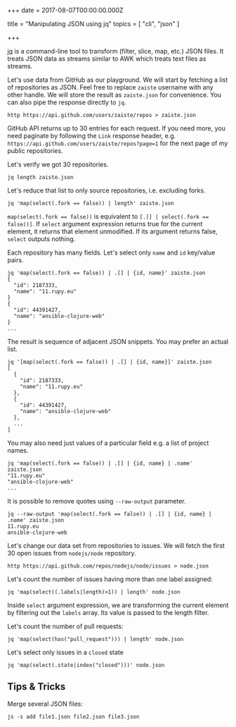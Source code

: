 
+++
date = 2017-08-07T00:00:00.000Z


title = "Manipulating JSON using jq"
topics = [ "cli", "json" ]

+++

[jq](https://stedolan.github.io/jq/) is a command-line tool to transform (filter, slice, map, etc.) JSON files. It treats JSON data as streams similar to AWK which treats text files as streams.

Let's use data from GitHub as our playground. We will start by fetching a list of repositories as JSON. Feel free to replace `zaiste` username with any other handle. We will store the result as `zaiste.json` for convenience. You can also pipe the response directly to `jq`.

```
http https://api.github.com/users/zaiste/repos > zaiste.json
```

GitHub API returns up to 30 entries for each request. If you need more, you need paginate by following the `Link` response header, e.g. `https://api.github.com/users/zaiste/repos?page=1` for the next page of my public repositories.

Let's verify we got 30 repositories.

```
jq length zaiste.json
```

Let's reduce that list to only source repositories, i.e. excluding forks.

```
jq 'map(select(.fork == false)) | length' zaiste.json
```

`map(select(.fork == false))` is equivalent to `[.[] | select(.fork == false))]`. If `select` argument expression returns true for the current element, it returns that element unmodified. If its argument returns false, `select` outputs nothing.

Each repository has many fields. Let's select only `name` and `id` key/value pairs.

```
jq 'map(select(.fork == false)) | .[] | {id, name}' zaiste.json
{
  "id": 2187333,
  "name": "11.rupy.eu"
}
{
  "id": 44391427,
  "name": "ansible-clojure-web"
}
...
```

The result is sequence of adjacent JSON snippets. You may prefer an actual list.

```
jq '[map(select(.fork == false)) | .[] | {id, name}]' zaiste.json
[
  {
    "id": 2187333,
    "name": "11.rupy.eu"
  },
  {
    "id": 44391427,
    "name": "ansible-clojure-web"
  },
  ...
]
```

You may also need just values of a particular field e.g. a list of project names.

```
jq 'map(select(.fork == false)) | .[] | {id, name} | .name' zaiste.json
"11.rupy.eu"
"ansible-clojure-web"
...
```

It is possible to remove quotes using `--raw-output` parameter.

```
jq --raw-output 'map(select(.fork == false)) | .[] | {id, name} | .name' zaiste.json
11.rupy.eu
ansible-clojure-web
```

Let's change our data set from repositories to issues. We will fetch the first 30 open issues from `nodejs/node` repository.

```
http https://api.github.com/repos/nodejs/node/issues > node.json
```

Let's count the number of issues having more than one label assigned:

```
jq 'map(select((.labels|length)>1)) | length' node.json
```

Inside `select` argument expression, we are transforming the current element by filtering out the `labels` array. Its value is passed to the length filter.

Let's count the number of pull requests:

```
jq 'map(select(has("pull_request"))) | length' node.json
```

Let's select only issues in a `closed` state

```
jq 'map(select(.state|index("closed")))' node.json
```

## Tips & Tricks

Merge several JSON files:

```
js -s add file1.json file2.json file3.json
```


